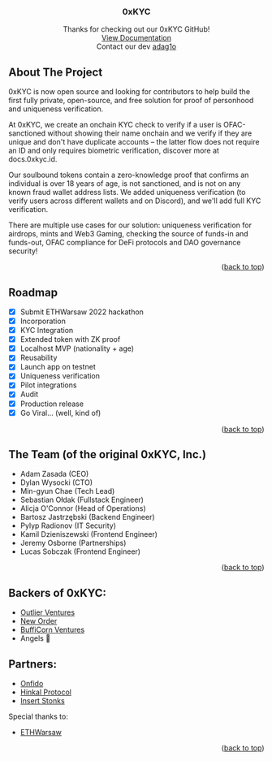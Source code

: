 <!-- Improved compatibility of back to top link: See: https://github.com/othneildrew/Best-README-Template/pull/73 -->
<a name="readme-top"></a>
<!--
*** Thanks for checking out the Best-README-Template. If you have a suggestion
*** that would make this better, please fork the repo and create a pull request
*** or simply open an issue with the tag "enhancement".
*** Don't forget to give the project a star!
*** Thanks again! Now go create something AMAZING! :D
-->

<!-- PROJECT LOGO -->
<br />
<div align="center">

  <h3 align="center">0xKYC</h3>

  <p align="center">
    Thanks for checking out our 0xKYC GitHub!
    <br />
    <a href="https://docs.0xkyc.id/">View Documentation</a>
    <br />
    Contact our dev <a href="https://x.com/adag1oeth">adag1o</a>
  </p>
</div>

<!-- ABOUT THE PROJECT -->
## About The Project

0xKYC is now open source and looking for contributors to help build the first fully private, open-source, and free solution for proof of personhood and uniqueness verification.

At 0xKYC, we create an onchain KYC check to verify if a user is OFAC-sanctioned without showing their name onchain and we verify if they are unique and don't have duplicate accounts – the latter flow does not require an ID and only requires biometric verification, discover more at docs.0xkyc.id.

Our soulbound tokens contain a zero-knowledge proof that confirms an individual is over 18 years of age, is not sanctioned, and is not on any known fraud wallet address lists. We added uniqueness verification (to verify users across different wallets and on Discord), and we'll add full KYC verification.

There are multiple use cases for our solution: uniqueness verification for airdrops, mints and Web3 Gaming, checking the source of funds-in and funds-out, OFAC compliance for DeFi protocols and DAO governance security!

<p align="right">(<a href="#readme-top">back to top</a>)</p>

<!-- ROADMAP -->
## Roadmap

- [x] Submit ETHWarsaw 2022 hackathon
- [x] Incorporation
- [x] KYC Integration
- [x] Extended token with ZK proof
- [x] Localhost MVP (nationality + age)
- [x] Reusability
- [x] Launch app on testnet
- [x] Uniqueness verification
- [x] Pilot integrations
- [x] Audit
- [x] Production release
- [x] Go Viral... (well, kind of)

<p align="right">(<a href="#readme-top">back to top</a>)</p>

## The Team (of the original 0xKYC, Inc.)

- Adam Zasada (CEO)
- Dylan Wysocki (CTO)
- Min-gyun Chae (Tech Lead)
- Sebastian Ołdak (Fullstack Engineer)
- Alicja O'Connor (Head of Operations)
- Bartosz Jastrzębski (Backend Engineer)
- Pylyp Radionov (IT Security)
- Kamil Dzieniszewski (Frontend Engineer)
- Jeremy Osborne (Partnerships)
- Lucas Sobczak (Frontend Engineer)

<p align="right">(<a href="#readme-top">back to top</a>)</p>

<!-- ACKNOWLEDGMENTS -->
## Backers of 0xKYC:

* [Outlier Ventures](https://outlierventures.io/)
* [New Order](https://neworder.network/)
* [BuffiCorn Ventures](https://bufficorn.ventures/)
* Angels 👼

## Partners:

* [Onfido](https://onfido.com/press-release/0xkyc-partners-with-onfido-to-provide-fraud-protection-protocols-on-blockchain-and-in-the-metaverse/)
* [Hinkal Protocol](https://medium.com/0xkyc/0xkyc-hinkal-protocol-partnership-pioneering-a-secure-private-future-for-defi-2f40197be2b6)
* [Insert Stonks](https://outlierventures.io/article/securing-the-open-metaverse-0xkyc-and-insert-stonks-collaborate-to-tackle-fraud/)

Special thanks to:

* [ETHWarsaw](https://www.ethwarsaw.dev/)

<p align="right">(<a href="#readme-top">back to top</a>)</p>

<!-- MARKDOWN LINKS & IMAGES -->
<!-- https://www.markdownguide.org/basic-syntax/#reference-style-links -->
[contributors-shield]: https://img.shields.io/github/contributors/othneildrew/Best-README-Template.svg?style=for-the-badge
[contributors-url]: https://github.com/othneildrew/Best-README-Template/graphs/contributors
[forks-shield]: https://img.shields.io/github/forks/othneildrew/Best-README-Template.svg?style=for-the-badge
[forks-url]: https://github.com/othneildrew/Best-README-Template/network/members
[stars-shield]: https://img.shields.io/github/stars/othneildrew/Best-README-Template.svg?style=for-the-badge
[stars-url]: https://github.com/othneildrew/Best-README-Template/stargazers
[issues-shield]: https://img.shields.io/github/issues/othneildrew/Best-README-Template.svg?style=for-the-badge
[issues-url]: https://github.com/othneildrew/Best-README-Template/issues
[license-shield]: https://img.shields.io/github/license/othneildrew/Best-README-Template.svg?style=for-the-badge
[license-url]: https://github.com/othneildrew/Best-README-Template/blob/master/LICENSE.txt
[linkedin-shield]: https://img.shields.io/badge/-LinkedIn-black.svg?style=for-the-badge&logo=linkedin&colorB=555
[linkedin-url]: https://linkedin.com/in/othneildrew
[product-screenshot]: images/screenshot.png
[Next.js]: https://img.shields.io/badge/next.js-000000?style=for-the-badge&logo=nextdotjs&logoColor=white
[Next-url]: https://nextjs.org/
[React.js]: https://img.shields.io/badge/React-20232A?style=for-the-badge&logo=react&logoColor=61DAFB
[React-url]: https://reactjs.org/
[Vue.js]: https://img.shields.io/badge/Vue.js-35495E?style=for-the-badge&logo=vuedotjs&logoColor=4FC08D
[Vue-url]: https://vuejs.org/
[Angular.io]: https://img.shields.io/badge/Angular-DD0031?style=for-the-badge&logo=angular&logoColor=white
[Svelte]: https://img.shields.io/badge/Svelte-FF3E00?style=for-the-badge&logo=svelte&logoColor=white
[Svelte-url]: https://svelte.dev/
[Laravel]: https://img.shields.io/badge/Laravel-FF2D20?style=for-the-badge&logo=laravel&logoColor=white
[Laravel-url]: https://laravel.com/
[Angular-url]: https://angular.io/
[TailwindCSS]: https://img.shields.io/badge/Tailwind_CSS-38B2AC?style=for-the-badge&logo=tailwind-css&logoColor=white
[Tailwind-url]: https://tailwindcss.com/
[Bootstrap]: https://img.shields.io/badge/Bootstrap-563D7C?style=for-the-badge&logo=bootstrap&logoColor=white
[Bootstrap-url]: https://getbootstrap.com/
[Svelte]: https://img.shields.io/badge/Svelte-FF3E00?style=for-the-badge&logo=svelte&logoColor=white
[Svelte-url]: https://svelte.dev/
[Laravel]: https://img.shields.io/badge/Laravel-FF2D20?style=for-the-badge&logo=laravel&logoColor=white
[Laravel-url]: https://laravel.com/
